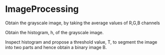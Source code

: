 # ImageProcessing

Obtain the grayscale image, by taking the average values of R,G,B channels

Obtain the histogram, h, of the grayscale image.

Inspect histogram and propose a threshold value, T, to segment the image into two parts and hence obtain a binary image B.
